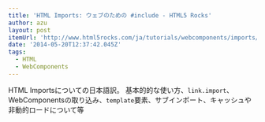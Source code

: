 ```yaml
---
title: 'HTML Imports: ウェブのための #include - HTML5 Rocks'
author: azu
layout: post
itemUrl: 'http://www.html5rocks.com/ja/tutorials/webcomponents/imports/'
date: '2014-05-20T12:37:42.045Z'
tags:
  - HTML
  - WebComponents
---
```

HTML Importsについての日本語訳。
基本的的な使い方、`link.import`、WebComponentsの取り込み、`template`要素、サブインポート、キャッシュや非動的ロードについて等
